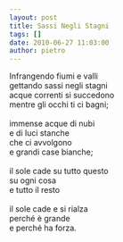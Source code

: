 ```yaml
---
layout: post
title: Sassi Negli Stagni
tags: []
date: 2010-06-27 11:03:00
author: pietro
---
```

Infrangendo fiumi e valli<br/>gettando sassi negli stagni<br/>acque correnti si succedono<br/>mentre gli occhi ti ci bagni;<br/><br/>immense acque di nubi<br/>e di luci stanche<br/>che ci avvolgono<br/>e grandi case bianche;<br/><br/>il sole cade su tutto questo<br/>su ogni cosa<br/>e tutto il resto<br/><br/>il sole cade e si rialza<br/>perché è grande<br/>e perché ha forza.
